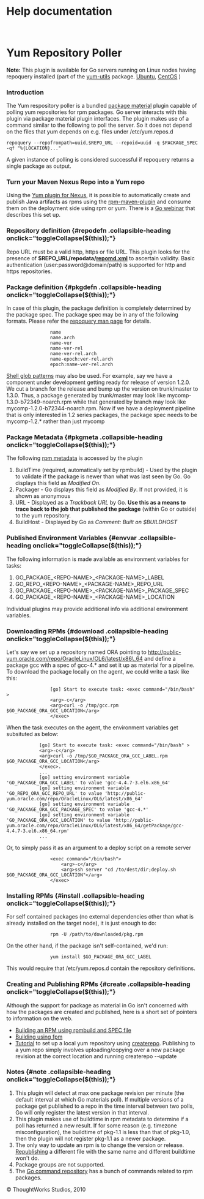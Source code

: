Help documentation
==================

 

Yum Repository Poller<!-- {.collapsible-heading onclick="toggleCollapse($(this));"} -->
=====================

**Note:** This plugin is available for Go servers running on Linux nodes
having repoquery installed (part of the
[yum-utils](http://linux.die.net/man/1/yum-utils) package.
[Ubuntu](http://manpages.ubuntu.com/manpages/raring/man1/yum-utils.1.html),
[CentOS](http://rpmfind.net//linux/RPM/centos/6.4/i386/Packages/yum-utils-1.1.30-14.el6.noarch.html)
)

### Introduction<!-- {.collapsible-heading onclick="toggleCollapse($(this));"} -->

The Yum respository poller is a bundled [package
material](../advanced_usage/package_material.html) plugin capable of polling yum
repositories for rpm packages. Go server interacts with this plugin via
package material plugin interfaces. The plugin makes use of a command
similar to the following to poll the server. So it does not depend on
the files that yum depends on e.g. files under /etc/yum.repos.d

``` {.code}
repoquery --repofrompath=uuid,$REPO_URL --repoid=uuid -q $PACKAGE_SPEC -qf "%{LOCATION}..."
```

A given instance of polling is considered successful if repoquery
returns a single package as output.

### Turn your Maven Nexus Repo into a Yum repo<!-- {.collapsible-heading onclick="toggleCollapse($(this));"} -->

Using the [Yum plugin for
Nexus](https://github.com/sonatype/nexus-yum-plugin), it is possible to
automatically create and publish Java artifacts as rpms using the
[rpm-maven-plugin](http://mojo.codehaus.org/rpm-maven-plugin/index.html)
and consume them on the deployment side using rpm or yum. There is a [Go
webinar](http://www.youtube.com/watch?v=hFRd_8mbIXI) that describes this
set up.

### Repository definition {#repodefn .collapsible-heading onclick="toggleCollapse($(this));"}

Repo URL must be a valid http, https or file URL. This plugin looks for
the presence of
**\$REPO\_URL/repodata/[repomd.xml](http://createrepo.baseurl.org/wiki)**
to ascertain validity. Basic authentication (user:password@domain/path)
is supported for http and https repositories.

### Package definition {#pkgdefn .collapsible-heading onclick="toggleCollapse($(this));"}

In case of this plugin, the package definition is completely determined
by the package spec. The package spec may be in any of the following
formats. Please refer the [repoquery man
page](http://linux.die.net/man/1/repoquery) for details.

``` {.code}
                name
                name.arch
                name-ver
                name-ver-rel
                name-ver-rel.arch
                name-epoch:ver-rel.arch
                epoch:name-ver-rel.arch
```

[Shell glob patterns](http://linux.die.net/man/7/glob) may also be used.
For example, say we have a component under development getting ready for
release of version 1.2.0. We cut a branch for the release and bump up
the version on trunk/master to 1.3.0. Thus, a package generated by
trunk/master may look like mycomp-1.3.0-b72349-noarch.rpm while that
generated by branch may look like mycomp-1.2.0-b72344-noarch.rpm. Now if
we have a deployment pipeline that is only interested in 1.2 series
packages, the package spec needs to be mycomp-1.2.\* rather than just
mycomp

### Package Metadata {#pkgmeta .collapsible-heading onclick="toggleCollapse($(this));"}

The following [rpm
metadata](http://www.rpm.org/max-rpm-snapshot/s1-rpm-inside-tags.html)
is accessed by the plugin

1.  BuildTime (required, automatically set by rpmbuild) - Used by the
    plugin to validate if the package is newer than what was last seen
    by Go. Go displays this field as *Modified On*.
2.  Packager - Go displays this field as *Modified By*. If not provided,
    it is shown as anonymous
3.  URL - Displayed as a *Trackback URL* by Go. **Use this as a means to
    trace back to the job that published the package** (within Go or
    outside) to the yum repository.
4.  BuildHost - Displayed by Go as *Comment: Built on \$BUILDHOST*

### Published Environment Variables {#envvar .collapsible-heading onclick="toggleCollapse($(this));"}

The following information is made available as environment variables for
tasks:

1.  GO\_PACKAGE\_\<REPO-NAME\>\_\<PACKAGE-NAME\>\_LABEL
2.  GO\_REPO\_\<REPO-NAME\>\_\<PACKAGE-NAME\>\_REPO\_URL
3.  GO\_PACKAGE\_\<REPO-NAME\>\_\<PACKAGE-NAME\>\_PACKAGE\_SPEC
4.  GO\_PACKAGE\_\<REPO-NAME\>\_\<PACKAGE-NAME\>\_LOCATION

Individual plugins may provide additional info via additional
environment variables.

### Downloading RPMs {#download .collapsible-heading onclick="toggleCollapse($(this));"}

Let's say we set up a repository named ORA pointing to
http://public-yum.oracle.com/repo/OracleLinux/OL6/latest/x86\_64 and
define a package gcc with a spec of gcc-4.\* and set it up as material
for a pipeline. To download the package locally on the agent, we could
write a task like this:

``` {.code}
                [go] Start to execute task: <exec command="/bin/bash" >
                <arg>-c</arg>
                <arg>curl -o /tmp/gcc.rpm $GO_PACKAGE_ORA_GCC_LOCATION</arg>
                </exec>
```

When the task executes on the agent, the environment variables get
subsituted as below:

``` {.code}
            [go] Start to execute task: <exec command="/bin/bash" >
            <arg>-c</arg>
            <arg>curl -o /tmp/$GO_PACKAGE_ORA_GCC_LABEL.rpm $GO_PACKAGE_ORA_GCC_LOCATION</arg>
            </exec>.
            ...
            [go] setting environment variable 'GO_PACKAGE_ORA_GCC_LABEL' to value 'gcc-4.4.7-3.el6.x86_64'
            [go] setting environment variable 'GO_REPO_ORA_GCC_REPO_URL' to value 'http://public-yum.oracle.com/repo/OracleLinux/OL6/latest/x86_64'
            [go] setting environment variable 'GO_PACKAGE_ORA_GCC_PACKAGE_SPEC' to value 'gcc-4.*'
            [go] setting environment variable 'GO_PACKAGE_ORA_GCC_LOCATION' to value 'http://public-yum.oracle.com/repo/OracleLinux/OL6/latest/x86_64/getPackage/gcc-4.4.7-3.el6.x86_64.rpm'
            ...
```

Or, to simply pass it as an argument to a deploy script on a remote
server

``` {.code}
                <exec command="/bin/bash">
                    <arg>-c</arg>
                    <arg>ssh server "cd /to/dest/dir;deploy.sh $GO_PACKAGE_ORA_GCC_LOCATION"</arg>
                </exec>
```

### Installing RPMs {#install .collapsible-heading onclick="toggleCollapse($(this));"}

For self contained packages (no external dependencies other than what is
already installed on the target node), it is just enough to do:

``` {.code}
                rpm -U /path/to/downloaded/pkg.rpm
```

On the other hand, if the package isn't self-contained, we'd run:

``` {.code}
                yum install $GO_PACKAGE_ORA_GCC_LABEL
```

This would require that /etc/yum.repos.d contain the repository
definitions.

### Creating and Publishing RPMs {#create .collapsible-heading onclick="toggleCollapse($(this));"}

Although the support for package as material in Go isn't concerned with
how the packages are created and published, here is a short set of
pointers to information on the web.

-   [Building an RPM using rpmbuild and SPEC
    file](http://www.ibm.com/developerworks/library/l-rpm1/#first_rpm)
-   [Building using fpm](https://github.com/jordansissel/fpm/wiki)
-   [Tutorial](http://www.howtoforge.com/creating_a_local_yum_repository_centos)
    to set up a local yum repository using
    [createrepo](http://linux.die.net/man/8/createrepo). Publishing to a
    yum repo simply involves uploading/copying over a new package
    revision at the correct location and running createrepo --update

### Notes {#note .collapsible-heading onclick="toggleCollapse($(this));"}

1.  This plugin will detect at max one package revision per minute (the
    default interval at which Go materials poll). If multiple versions
    of a package get published to a repo in the time interval between
    two polls, Go will only register the latest version in that
    interval.
2.  This plugin makes use of buildtime in rpm metadata to determine if a
    poll has returned a new result. If for some reason (e.g. timezone
    misconfiguration), the buildtime of pkg-1.1 is less than that of
    pkg-1.0, then the plugin will not register pkg-1.1 as a newer
    package.
3.  The only way to update an rpm is to change the version or release.
    [Republishing](http://unix.stackexchange.com/questions/71288/does-yum-use-package-buildtime-to-decide-if-a-package-is-newer)
    a different file with the same name and different buildtime won't
    do.
4.  Package groups are not supported.
5.  The [Go command
    repository](https://github.com/goteam/go-command-repo/tree/master/package/rpm)
    has a bunch of commands related to rpm packages.





© ThoughtWorks Studios, 2010

